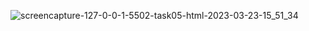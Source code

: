 ![screencapture-127-0-0-1-5502-task05-html-2023-03-23-15_51_34](https://user-images.githubusercontent.com/121231584/227174302-1e688ef0-ac7f-45a2-9743-d8f80e8515b7.png)
